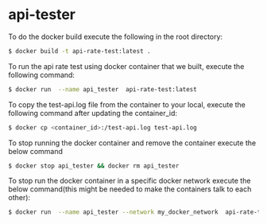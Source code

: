 # api-tester

To do the docker build execute the following in the root directory:
```bash
$ docker build -t api-rate-test:latest .
```


To run the api rate test using docker container that we built, execute the following command:
```bash
$ docker run  --name api_tester  api-rate-test:latest
```


To copy the test-api.log file from the container to your local, execute the following command after updating the container_id:
```bash
$ docker cp <container_id>:/test-api.log test-api.log
```

To stop running the docker container and remove the container execute the below command
```bash
$ docker stop api_tester && docker rm api_tester
```

To stop run the docker container in a specific docker network execute the below command(this might be needed to make the containers talk to each other):
```bash
$ docker run  --name api_tester --network my_docker_network  api-rate-test:latest
```